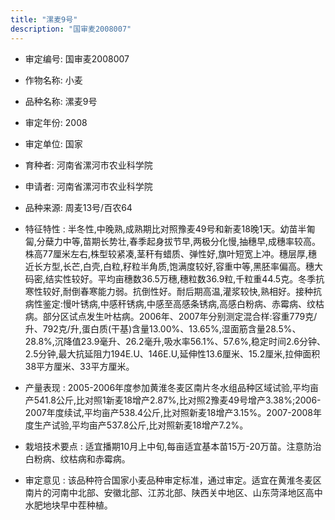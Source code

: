```yaml
---
title: "漯麦9号"
description: "国审麦2008007"
---
```

* 审定编号:  国审麦2008007

*  作物名称:  小麦

*  品种名称:  漯麦9号

*  审定年份:  2008

*  审定单位:  国家

* 育种者:  河南省漯河市农业科学院

*  申请者:  河南省漯河市农业科学院

*  品种来源:  周麦13号/百农64

*  特征特性 : 
半冬性,中晚熟,成熟期比对照豫麦49号和新麦18晚1天。幼苗半匍匐,分蘖力中等,苗期长势壮,春季起身拔节早,两极分化慢,抽穗早,成穗率较高。株高77厘米左右,株型较紧凑,茎秆有蜡质、弹性好,旗叶短宽上冲。穗层厚,穗近长方型,长芒,白壳,白粒,籽粒半角质,饱满度较好,容重中等,黑胚率偏高。穗大码密,结实性较好。平均亩穗数36.5万穗,穗粒数36.9粒,千粒重44.5克。冬季抗寒性较好,耐倒春寒能力弱。抗倒性好。耐后期高温,灌浆较快,熟相好。接种抗病性鉴定:慢叶锈病,中感秆锈病,中感至高感条锈病,高感白粉病、赤霉病、纹枯病。部分区试点发生叶枯病。2006年、2007年分别测定混合样:容重779克/升、792克/升,蛋白质(干基)含量13.00%、13.65%,湿面筋含量28.5%、28.8%,沉降值23.9毫升、26.2毫升,吸水率56.1%、57.6%,稳定时间2.6分钟、2.5分钟,最大抗延阻力194E.U、146E.U,延伸性13.6厘米、15.2厘米,拉伸面积38平方厘米、33平方厘米。
 
*  产量表现 : 
2005-2006年度参加黄淮冬麦区南片冬水组品种区域试验,平均亩产541.8公斤,比对照1新麦18增产2.87%,比对照2豫麦49号增产3.38%;2006-2007年度续试,平均亩产538.4公斤,比对照新麦18增产3.15%。2007-2008年度生产试验,平均亩产537.8公斤,比对照新麦18增产7.2%。

*  栽培技术要点 : 
适宜播期10月上中旬,每亩适宜基本苗15万-20万苗。注意防治白粉病、纹枯病和赤霉病。

*  审定意见 : 
该品种符合国家小麦品种审定标准，通过审定。适宜在黄淮冬麦区南片的河南中北部、安徽北部、江苏北部、陕西关中地区、山东菏泽地区高中水肥地块早中茬种植。
